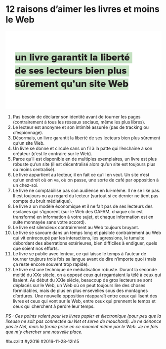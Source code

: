 # 12 raisons d’aimer les livres et moins le Web

![](_i/buzzlit.png)

1. Pas besoin de déclarer son identité avant de tourner les pages (contrairement à tous les réseaux sociaux, même les plus libres).
2. Le lecteur est anonyme et son intimité assurée (pas de tracking ou d’espionnage).
3. Désormais, un livre garantit la liberté de ses lecteurs bien plus sûrement qu’un site Web.
4. Un livre se donne et circule sans un fil à la patte qui l’enchaîne à son créateur (c’est le contraire sur le Web).
5. Parce qu’il est disponible en de multiples exemplaires, un livre est plus robuste qu’un site (il est décentralisé alors qu’un site est toujours plus ou moins centralisé).
6. Le livre appartient au lecteur, il en fait ce qu’il en veut. Un site n’est qu’un endroit où on va, où on passe, une sorte de café par opposition à un chez-soi.
7. Le livre ne comptabilise pas son audience en lui-même. Il ne se like pas. Il est toujours nu au regard du lecteur (surtout si ce dernier ne tient pas compte du bruit médiatique).
8. Le livre a un modèle économique et il ne fait pas de ses lecteurs des esclaves qui s’ignorent (sur le Web des GAFAM, chaque clic est transformé en information à votre sujet, et chaque information est en suite monnayée sans votre accord).
9. Le livre est silencieux contrairement au Web toujours bruyant.
10. Le livre se savoure dans un temps long et paisible contrairement au Web qui vit entrecoupé par les interactions, les agressions, le tumulte débordant des aberrations extérieures, bien difficiles à endiguer, quels que soient nos efforts.
11. Le livre se publie avec lenteur, ce qui laisse le temps à l’auteur de tourner toujours trois fois sa langue avant de dire n’importe quoi (mais ça reste encore souvent trop rapide).
12. Le livre est une technique de médiatisation robuste. Durant la seconde moitié du XXe siècle, on a opposé ceux qui regardaient la télé à ceux qui lisaient. Au début du XXIe siècle, beaucoup de gros lecteurs se sont déplacés sur le Web, un Web où on peut toujours lire des choses formidables, mais de plus en plus ensevelies sous des montagnes d’ordures. Une nouvelle opposition réapparaît entre ceux qui lisent des livres et ceux qui vont sur le Web, entre ceux qui prennent le temps et ceux qui cherchent à perdre leur temps.

*PS : Ces points valent pour les livres papier et électronique (pour peu que la liseuse ne soit pas connectée au Net et serve de mouchard). Je ne dénonce pas le Net, mais la forme prise en ce moment même par le Web. Je ne fais que m’y chercher une nouvelle place.*

#buzzlitt #y2016 #2016-11-28-12h15
